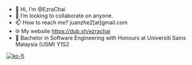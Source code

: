 - 👋 Hi, I’m @EzraChai
- 💞️ I’m looking to collaborate on anyone.
- 📫 How to reach me? juanzhe2[at]gmail.com
- 🌐 My website https://dub.sh/ezrachai
- 🏫 Bachelor in Software Engineering with Honours at Universiti Sains Malaysia (USM) Y1S2

[![ko-fi](https://ko-fi.com/img/githubbutton_sm.svg)](https://ko-fi.com/Y8Y8L61VR)
<!---
EzraChai/EzraChai is a ✨ special ✨ repository because its `README.md` (this file) appears on your GitHub profile.
You can click the Preview link to take a look at your changes.
--->
